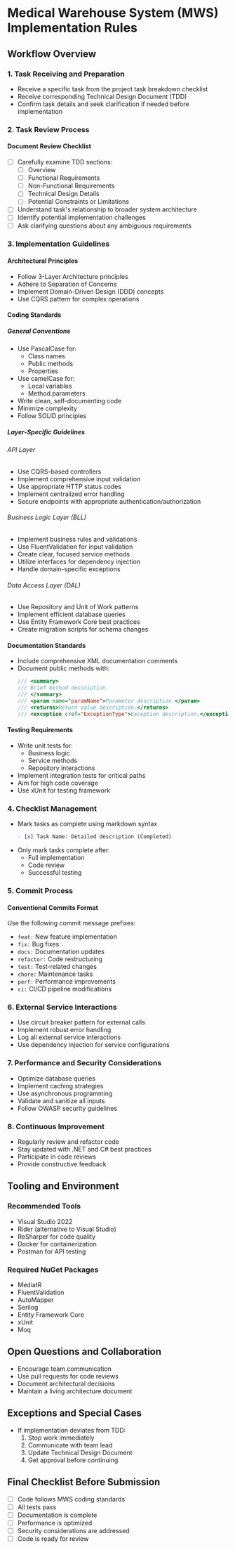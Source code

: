# Medical Warehouse System (MWS) Implementation Rules

## Workflow Overview

### 1. Task Receiving and Preparation
- Receive a specific task from the project task breakdown checklist
- Receive corresponding Technical Design Document (TDD)
- Confirm task details and seek clarification if needed before implementation

### 2. Task Review Process
#### Document Review Checklist
- [ ] Carefully examine TDD sections:
  - [ ] Overview
  - [ ] Functional Requirements
  - [ ] Non-Functional Requirements
  - [ ] Technical Design Details
  - [ ] Potential Constraints or Limitations
- [ ] Understand task's relationship to broader system architecture
- [ ] Identify potential implementation challenges
- [ ] Ask clarifying questions about any ambiguous requirements

### 3. Implementation Guidelines

#### Architectural Principles
- Follow 3-Layer Architecture principles
- Adhere to Separation of Concerns
- Implement Domain-Driven Design (DDD) concepts
- Use CQRS pattern for complex operations

#### Coding Standards

##### General Conventions
- Use PascalCase for:
  - Class names
  - Public methods
  - Properties
- Use camelCase for:
  - Local variables
  - Method parameters
- Write clean, self-documenting code
- Minimize complexity
- Follow SOLID principles

##### Layer-Specific Guidelines

###### API Layer
- Use CQRS-based controllers
- Implement comprehensive input validation
- Use appropriate HTTP status codes
- Implement centralized error handling
- Secure endpoints with appropriate authentication/authorization

###### Business Logic Layer (BLL)
- Implement business rules and validations
- Use FluentValidation for input validation
- Create clear, focused service methods
- Utilize interfaces for dependency injection
- Handle domain-specific exceptions

###### Data Access Layer (DAL)
- Use Repository and Unit of Work patterns
- Implement efficient database queries
- Use Entity Framework Core best practices
- Create migration scripts for schema changes

#### Documentation Standards
- Include comprehensive XML documentation comments
- Document public methods with:
  ```csharp
  /// <summary>
  /// Brief method description.
  /// </summary>
  /// <param name="paramName">Parameter description.</param>
  /// <returns>Return value description.</returns>
  /// <exception cref="ExceptionType">Exception description.</exception>
  ```

#### Testing Requirements
- Write unit tests for:
  - Business logic
  - Service methods
  - Repository interactions
- Implement integration tests for critical paths
- Aim for high code coverage
- Use xUnit for testing framework

### 4. Checklist Management
- Mark tasks as complete using markdown syntax
  ```markdown
  - [x] Task Name: Detailed description (Completed)
  ```
- Only mark tasks complete after:
  - Full implementation
  - Code review
  - Successful testing

### 5. Commit Process
#### Conventional Commits Format
Use the following commit message prefixes:
- `feat:` New feature implementation
- `fix:` Bug fixes
- `docs:` Documentation updates
- `refactor:` Code restructuring
- `test:` Test-related changes
- `chore:` Maintenance tasks
- `perf:` Performance improvements
- `ci:` CI/CD pipeline modifications

### 6. External Service Interactions
- Use circuit breaker pattern for external calls
- Implement robust error handling
- Log all external service interactions
- Use dependency injection for service configurations

### 7. Performance and Security Considerations
- Optimize database queries
- Implement caching strategies
- Use asynchronous programming
- Validate and sanitize all inputs
- Follow OWASP security guidelines

### 8. Continuous Improvement
- Regularly review and refactor code
- Stay updated with .NET and C# best practices
- Participate in code reviews
- Provide constructive feedback

## Tooling and Environment

### Recommended Tools
- Visual Studio 2022
- Rider (alternative to Visual Studio)
- ReSharper for code quality
- Docker for containerization
- Postman for API testing

### Required NuGet Packages
- MediatR
- FluentValidation
- AutoMapper
- Serilog
- Entity Framework Core
- xUnit
- Moq

## Open Questions and Collaboration
- Encourage team communication
- Use pull requests for code reviews
- Document architectural decisions
- Maintain a living architecture document

## Exceptions and Special Cases
- If implementation deviates from TDD:
  1. Stop work immediately
  2. Communicate with team lead
  3. Update Technical Design Document
  4. Get approval before continuing

## Final Checklist Before Submission
- [ ] Code follows MWS coding standards
- [ ] All tests pass
- [ ] Documentation is complete
- [ ] Performance is optimized
- [ ] Security considerations are addressed
- [ ] Code is ready for review
